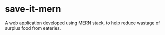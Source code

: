 # save-it-mern
A web application developed using MERN stack, to help reduce wastage of surplus food from eateries.
